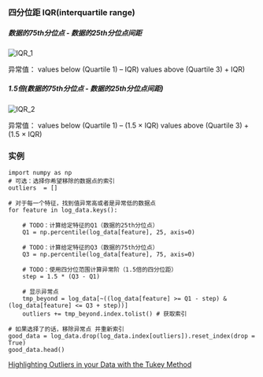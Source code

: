 ﻿### 四分位距 IQR(interquartile range)

##### 数据的75th分位点 - 数据的25th分位点间距
![IQR_1](http://datapigtechnologies.com/blog/wp-content/uploads/2014/01/011614_0525_Highlightin4.png)

异常值：
values below (Quartile 1) – IQR)
values above (Quartile 3) + IQR)

##### 1.5倍(数据的75th分位点 - 数据的25th分位点间距)
![IQR_2](http://datapigtechnologies.com/blog/wp-content/uploads/2014/01/011614_0525_Highlightin6.png)

异常值：
values below (Quartile 1) – (1.5 × IQR)
values above (Quartile 3) + (1.5 × IQR)

### 实例
```
import numpy as np
# 可选：选择你希望移除的数据点的索引
outliers  = []

# 对于每一个特征，找到值异常高或者是异常低的数据点
for feature in log_data.keys():
    
    # TODO：计算给定特征的Q1（数据的25th分位点）
    Q1 = np.percentile(log_data[feature], 25, axis=0)
    
    # TODO：计算给定特征的Q3（数据的75th分位点）
    Q3 = np.percentile(log_data[feature], 75, axis=0)
    
    # TODO：使用四分位范围计算异常阶（1.5倍的四分位距）
    step = 1.5 * (Q3 - Q1)
    
    # 显示异常点
    tmp_beyond = log_data[~((log_data[feature] >= Q1 - step) & (log_data[feature] <= Q3 + step))]
    outliers += tmp_beyond.index.tolist() # 获取索引

# 如果选择了的话，移除异常点 并重新索引
good_data = log_data.drop(log_data.index[outliers]).reset_index(drop = True)
good_data.head()
```
[Highlighting Outliers in your Data with the Tukey Method](http://datapigtechnologies.com/blog/index.php/highlighting-outliers-in-your-data-with-the-tukey-method/ "Highlighting Outliers in your Data with the Tukey Method")